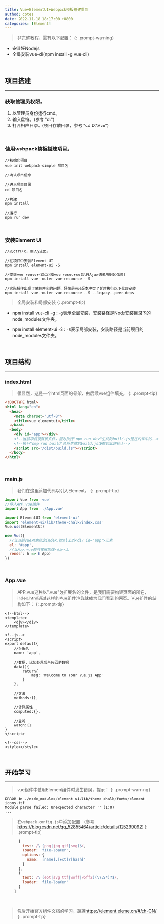 ```yaml
---
title: Vue+ElementUI+Webpack模板搭建项目
authod: cotes
date: 2022-11-18 18:17:00 +0800
categories: [Element]
---
```


>非完整教程，需有以下配置：
{: .prompt-warning}

- 安装好Nodejs
- 全局安装vue-cli(npm install -g vue-cli)

<br>

## 项目搭建
- - -
### 获取管理员权限。
  1. 以管理员身份运行cmd。
  2. 输入盘符。(参考 "d:")
  3. 打开相应目录。(项目存放目录，参考 "cd D:\Vue")

<br>

### 使用webpack模板搭建项目。
```
//初始化项目
vue init webpack-simple 项目名

//确认项目信息

//进入项目目录
cd 项目名

//构建
npm install

//运行
npm run dev
```

<br>

### 安装Element UI
```
//先ctrl+c，输入y退出。

//在项目中安装Element UI
npm install element-ui -S

//安装vue-router(路由)和vue-resource(执行Ajax请求用到的依赖)
npm install vue-router vue-resource --S

//实际操作出现了依赖冲突的问题，好像是vue版本冲突？暂时执行以下代码安装
npm install vue-router vue-resource --S --legacy--peer-deps

```
>全局安装和局部安装
{: .prompt-tip}
- npm install vue-cli -g
: `-g`表示全局安装，安装路径是Node安装目录下的node_modules文件夹。

- npm install element-ui -S
: `-S`表示局部安装，安装路径是当前项目的node_modules文件夹。

<br>

## 项目结构
- - -
### index.html
>很显然，这是一个html页面的骨架，由后续vue组件填充。
{: .prompt-tip}

```html
<!DOCTYPE html>
<html lang="en">
  <head>
    <meta charset="utf-8">
    <title>vue_elementui</title>
  </head>
  <body>
    <div id="app"></div>
    <!--当前项目没有该文件，因为执行"npm run dev"生成的build.js是在内存中的-->
    <!--执行"nmp run build"会将生成的build.js发布到此路径上-->
    <script src="/dist/build.js"></script>
  </body>
</html>
```

<br>

### main.js
>我们在这里添加代码以引入Element。
{: .prompt-tip}

```js
import Vue from 'vue'
//导入APP.vue组件
import App from './App.vue'

import ElementUI from 'element-ui'
import 'element-ui/lib/theme-chalk/index.css'
Vue.use(ElementUI)

new Vue({
  //让当前vue对象绑定index.html上的<div id="app">元素
  el: '#app',
  //让App.vue的内容展现在<div>上
  render: h => h(App)
})
```

<br>

### App.vue
>APP.vue这种以".vue"为扩展名的文件，是我们需要构建页面的所在，index.html通过这样的Vue组件渲染就成为我们看到的网页。Vue组件的结构如下：
{: .prompt-tip}

```vue
<!--html-->
<template>
    <div></div>
</template>

<!--js-->
<script>
export default{
    //对象名
    name: 'app',

    //数据，比如处理后台传回的数据
    data(){
        return{
            msg: 'Welcome to Your Vue.js App'
        }
    },

    //方法
    methods:{},

    //计算属性
    computed:{},

    //监听
    watch:{}
}
</script>

<!--css-->
<style></style>
```

<br>

## 开始学习
- - -
>vue组件中使用Element组件时发生错误，提示：
{: .prompt-warning}

```
ERROR in ./node_modules/element-ui/lib/theme-chalk/fonts/element-icons.ttf
Module parse failed: Unexpected character '' (1:0)
...
```

>在`webpack.config.js`中添加配置：(参考<https://blog.csdn.net/qq_52855464/article/details/125299092>)
{: .prompt-tip}

```js
      {
        test: /\.(png|jpg|gif|svg)$/,
        loader: 'file-loader',
        options: {
          name: '[name].[ext]?[hash]'
        }
      },
      {
        test: /\.(eot|svg|ttf|woff|woff2)(\?\S*)?$/,
        loader: 'file-loader'
      }
    ]
```

<br>

>然后开始官方组件文档的学习，跳转<https://element.eleme.cn/#/zh-CN/>
{: .prompt-tip}